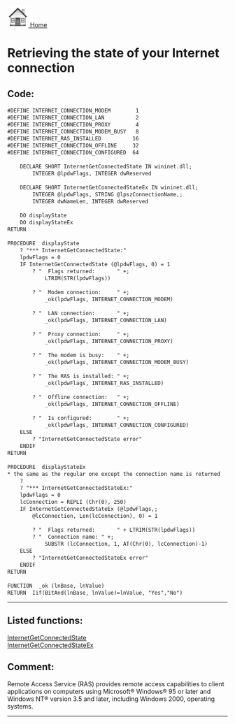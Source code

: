[<img src="../images/home.png"> Home ](https://github.com/VFPX/Win32API)  

# Retrieving the state of your Internet connection

<!-- Anatoliy  ## Before you begin:
<table cellspacing=3 cellpadding=0 border=0><tr><td valign=top><img src="../images/readarticle.gif" border=0></td><td valign=top class=fdescr><a href="?article=3">Programming File Transfer Protocol in Visual FoxPro </a></td></tr></table>  

  
***  
-->

## Code:
```foxpro  
#DEFINE INTERNET_CONNECTION_MODEM        1
#DEFINE INTERNET_CONNECTION_LAN          2
#DEFINE INTERNET_CONNECTION_PROXY        4
#DEFINE INTERNET_CONNECTION_MODEM_BUSY   8
#DEFINE INTERNET_RAS_INSTALLED          16
#DEFINE INTERNET_CONNECTION_OFFLINE     32
#DEFINE INTERNET_CONNECTION_CONFIGURED  64

	DECLARE SHORT InternetGetConnectedState IN wininet.dll;
		INTEGER @lpdwFlags, INTEGER dwReserved

	DECLARE SHORT InternetGetConnectedStateEx IN wininet.dll;
    	INTEGER @lpdwFlags, STRING @lpszConnectionName,;
    	INTEGER dwNameLen, INTEGER dwReserved

	DO displayState
	DO displayStateEx
RETURN

PROCEDURE  displayState
	? "*** InternetGetConnectedState:"
	lpdwFlags = 0
	IF InternetGetConnectedState (@lpdwFlags, 0) = 1
		? "  Flags returned:       " +;
			LTRIM(STR(lpdwFlags))

		? "  Modem connection:     " +;
			_ok(lpdwFlags, INTERNET_CONNECTION_MODEM)

		? "  LAN connection:       " +;
			_ok(lpdwFlags, INTERNET_CONNECTION_LAN)

		? "  Proxy connection:     " +;
			_ok(lpdwFlags, INTERNET_CONNECTION_PROXY)

		? "  The modem is busy:    " +;
			_ok(lpdwFlags, INTERNET_CONNECTION_MODEM_BUSY)

		? "  The RAS is installed: " +;
			_ok(lpdwFlags, INTERNET_RAS_INSTALLED)

		? "  Offline connection:   " +;
			_ok(lpdwFlags, INTERNET_CONNECTION_OFFLINE)

		? "  Is configured:        " +;
			_ok(lpdwFlags, INTERNET_CONNECTION_CONFIGURED)
	ELSE
		? "InternetGetConnectedState error"
	ENDIF
RETURN

PROCEDURE  displayStateEx
* the same as the regular one except the connection name is returned
	?
	? "*** InternetGetConnectedStateEx:"
	lpdwFlags = 0
	lcConnection = REPLI (Chr(0), 250)
	IF InternetGetConnectedStateEx (@lpdwFlags,;
		@lcConnection, Len(lcConnection), 0) = 1

		? "  Flags returned:       " + LTRIM(STR(lpdwFlags))
		? "  Connection name: " +;
			SUBSTR (lcConnection, 1, AT(Chr(0), lcConnection)-1)
	ELSE
		? "InternetGetConnectedStateEx error"
	ENDIF
RETURN

FUNCTION  _ok (lnBase, lnValue)
RETURN  Iif(BitAnd(lnBase, lnValue)=lnValue, "Yes","No")  
```  
***  


## Listed functions:
[InternetGetConnectedState](../libraries/wininet/InternetGetConnectedState.md)  
[InternetGetConnectedStateEx](../libraries/wininet/InternetGetConnectedStateEx.md)  

## Comment:
Remote Access Service (RAS) provides remote access capabilities to client applications on computers using Microsoft&reg; Windows&reg; 95 or later and Windows NT&reg; version 3.5 and later, including Windows 2000, operating systems.   
  
***  

